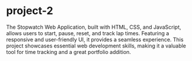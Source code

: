 # project-2
The Stopwatch Web Application, built with HTML, CSS, and JavaScript, allows users to start, pause, reset, and track lap times. Featuring a responsive and user-friendly UI, it provides a seamless experience. This project showcases essential web development skills, making it a valuable tool for time tracking and a great portfolio addition. 
